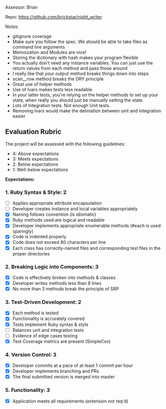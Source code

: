 Assessor: Brian

Repo: https://github.com/brickstar/night_writer

Notes:

* gitignore coverage
* Make sure you follow the spec. We should be able to take files as command line arguments
* Memoization and Modules are nice!
* Storing the dictionary with hash makes your program flexible
* You actually don't need any instance variables. You can just use the return values from each method and pass those around
* I really like that your output method breaks things down into steps
* scan_<row number>_row method breaks the DRY principle
* Great use of helper methods
* Use of Ivars makes tests less readable 
* In your latter tests, you're relying on the helper methods to set up your state, when really you should just be manually setting the state.
* Lots of Integration tests. Not enough Unit tests.
* Removing Ivars would make the deliniation between unit and integration easier

## Evaluation Rubric

The project will be assessed with the following guidelines:

* 4: Above expectations
* 3: Meets expectations
* 2: Below expectations
* 1: Well-below expectations

**Expectations:**

### 1. Ruby Syntax & Style: 2

- [ ] Applies appropriate attribute encapsulation  
- [ ] Developer creates instance and local variables appropriately
- [x] Naming follows convention (is idiomatic)
- [x] Ruby methods used are logical and readable  
- [x] Developer implements appropriate enumerable methods (#each is used sparingly)
- [x] Code is indented properly
- [x] Code does not exceed 80 characters per line
- [x] Each class has correctly-named files and corresponding test files in the proper directories

### 2. Breaking Logic into Components: 3

- [x] Code is effectively broken into methods & classes
- [x] Developer writes methods less than 8 lines
- [x] No more than 3 methods break the principle of SRP

### 3. Test-Driven Development: 2

- [x] Each method is tested  
- [x] Functionality is accurately covered
- [x] Tests implement Ruby syntax & style   
- [ ] Balances unit and integration tests
- [ ] Evidence of edge cases testing
- [x] Test Coverage metrics are present (SimpleCov)

### 4. Version Control: 3

- [x] Developer commits at a pace of at least 1 commit per hour
- [x] Developer implements branching and PRs
- [x] The final submitted version is merged into master

### 5. Functionality: 3

- [x] Application meets all requirements (extension not req'd)
